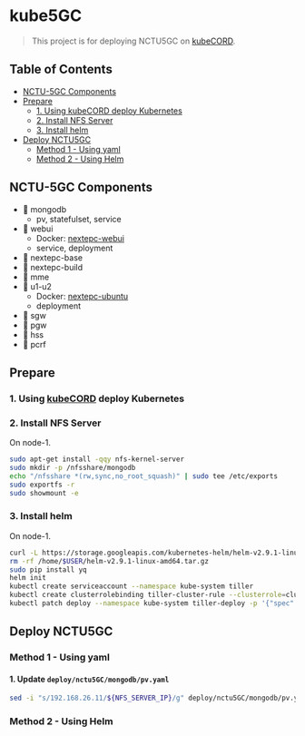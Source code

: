 # kube5GC

> This project is for deploying NCTU5GC on [kubeCORD](https://github.com/sufuf3/kubecord-installer).

## Table of Contents

- [NCTU-5GC Components](#nctu5gc-components)
- [Prepare](#prepare)
    - [1. Using kubeCORD deploy Kubernetes](#1-using-kubecord-deploy-kubernetes)
    - [2. Install NFS Server](#2-install-nfs-server)
    - [3. Install helm](#3-install-helm)
- [Deploy NCTU5GC](#deploy-nctu5gc)
    - [Method 1 - Using yaml](#method-1---using-yaml)
    - [Method 2 - Using Helm](#method-2---using-helm)

## NCTU-5GC Components

- 🚧 mongodb
    - pv, statefulset, service
- 🚧 webui
    - Docker: [nextepc-webui](https://cloud.docker.com/repository/docker/sufuf3/nextepc-webui)
    - service, deployment
- 🔨 nextepc-base
- 🔨 nextepc-build
- 🔨 mme
- 🚧 u1-u2
    - Docker: [nextepc-ubuntu](https://cloud.docker.com/repository/docker/sufuf3/nextepc-ubuntu)
    - deployment
- 🔨 sgw
- 🔨 pgw
- 🔨 hss
- 🔨 pcrf

## Prepare

### 1. Using [kubeCORD](https://github.com/sufuf3/kubecord-installer) deploy Kubernetes

### 2. Install NFS Server

On node-1.

```sh
sudo apt-get install -qqy nfs-kernel-server
sudo mkdir -p /nfsshare/mongodb
echo "/nfsshare *(rw,sync,no_root_squash)" | sudo tee /etc/exports
sudo exportfs -r
sudo showmount -e
```

### 3. Install helm

On node-1.

```sh
curl -L https://storage.googleapis.com/kubernetes-helm/helm-v2.9.1-linux-amd64.tar.gz > helm-v2.9.1-linux-amd64.tar.gz && tar -zxvf helm-v2.9.1-linux-amd64.tar.gz && chmod +x linux-amd64/helm && sudo mv linux-amd64/helm /usr/local/bin/helm
rm -rf /home/$USER/helm-v2.9.1-linux-amd64.tar.gz
sudo pip install yq
helm init
kubectl create serviceaccount --namespace kube-system tiller
kubectl create clusterrolebinding tiller-cluster-rule --clusterrole=cluster-admin --serviceaccount=kube-system:tiller
kubectl patch deploy --namespace kube-system tiller-deploy -p '{"spec":{"template":{"spec":{"serviceAccount":"tiller"}}}}'
```

## Deploy NCTU5GC

### Method 1 - Using yaml

#### 1. Update `deploy/nctu5GC/mongodb/pv.yaml`

```sh
sed -i "s/192.168.26.11/${NFS_SERVER_IP}/g" deploy/nctu5GC/mongodb/pv.yaml
```

### Method 2 - Using Helm
